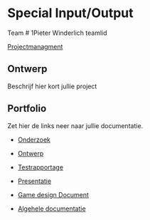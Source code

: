 # Special Input/Output
Team #
1Pieter Winderlich teamlid

[Projectmanagment]() <Trello scrumboard bijvoorbeeld>

## Ontwerp
Beschrijf hier kort jullie project

## Portfolio
Zet hier de links neer naar jullie documentatie.

* [Onderzoek](https://drive.google.com/file/d/1qIz6b0rqVw84J2VzUyRHgAXdYq52r8OD/view?usp=sharing)
* [Ontwerp](https://drive.google.com/file/d/19lK6Kcti_-D7_71_H87Yplr8GtsgtRAV/view?usp=sharing)
* [Testrapportage](https://drive.google.com/file/d/1M5KQSN75IvFTTiilin9P-U15p890dnES/view?usp=sharing)
* [Presentatie](https://docs.google.com/presentation/d/1KscXlzMlufoPLT8q0GFXd9KBvTSRF4be0f8SOP4PbMA/edit?usp=sharing) 
* [Game design Document](https://docs.google.com/document/d/1iDLiNJtHB_fQo57bB9yPOnpvy9tTwgOvppmZjdFUdJ0/edit)

 * [Algehele documentatie](https://drive.google.com/drive/folders/1l3pgA_uWJ-avHkBJYmd4Ro-XcDB-MWw3?usp=sharing)

